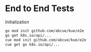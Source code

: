# End to End Tests

Initialization

```sh
go mod init github.com/abcue/kue/e2e
go get k8s.io/api/...
cue mod init github.com/abcue/kue/e2e
cue get go k8s.io/api/...
```
